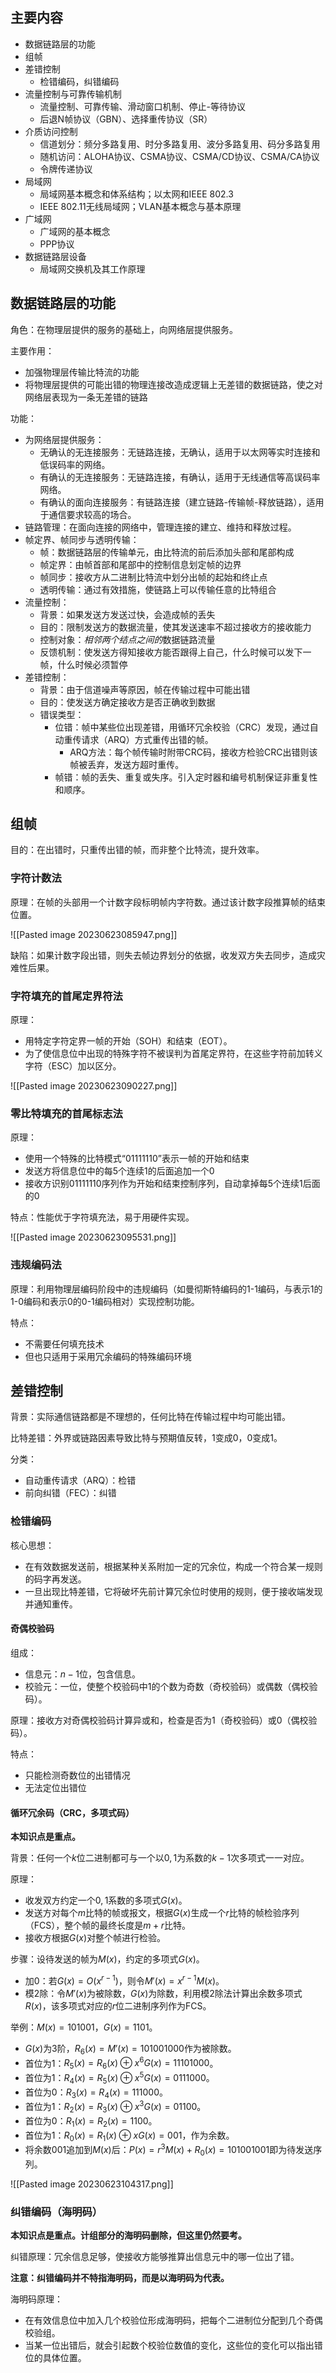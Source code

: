 
## 主要内容

- 数据链路层的功能
- 组帧
- 差错控制
	- 检错编码，纠错编码
- 流量控制与可靠传输机制
	- 流量控制、可靠传输、滑动窗口机制、停止-等待协议
	- 后退N帧协议（GBN）、选择重传协议（SR）
- 介质访问控制
	- 信道划分：频分多路复用、时分多路复用、波分多路复用、码分多路复用
	- 随机访问：ALOHA协议、CSMA协议、CSMA/CD协议、CSMA/CA协议
	- 令牌传递协议
- 局域网
	- 局域网基本概念和体系结构；以太网和IEEE 802.3
	- IEEE 802.11无线局域网；VLAN基本概念与基本原理
- 广域网
	- 广域网的基本概念
	- PPP协议
- 数据链路层设备
	- 局域网交换机及其工作原理

## 数据链路层的功能

角色：在物理层提供的服务的基础上，向网络层提供服务。

主要作用：
- 加强物理层传输比特流的功能
- 将物理层提供的可能出错的物理连接改造成逻辑上无差错的数据链路，使之对网络层表现为一条无差错的链路

功能：
- 为网络层提供服务：
	- 无确认的无连接服务：无链路连接，无确认，适用于以太网等实时连接和低误码率的网络。
	- 有确认的无连接服务：无链路连接，有确认，适用于无线通信等高误码率网络。
	- 有确认的面向连接服务：有链路连接（建立链路-传输帧-释放链路），适用于通信要求较高的场合。
- 链路管理：在面向连接的网络中，管理连接的建立、维持和释放过程。
- 帧定界、帧同步与透明传输：
	- 帧：数据链路层的传输单元，由比特流的前后添加头部和尾部构成
	- 帧定界：由帧首部和尾部中的控制信息划定帧的边界
	- 帧同步：接收方从二进制比特流中划分出帧的起始和终止点
	- 透明传输：通过有效措施，使链路上可以传输任意的比特组合
- 流量控制：
	- 背景：如果发送方发送过快，会造成帧的丢失
	- 目的：限制发送方的数据流量，使其发送速率不超过接收方的接收能力
	- 控制对象：*相邻两个结点之间的*数据链路流量
	- 反馈机制：使发送方得知接收方能否跟得上自己，什么时候可以发下一帧，什么时候必须暂停
- 差错控制：
	- 背景：由于信道噪声等原因，帧在传输过程中可能出错
	- 目的：使发送方确定接收方是否正确收到数据
	- 错误类型：
		- 位错：帧中某些位出现差错，用循环冗余校验（CRC）发现，通过自动重传请求（ARQ）方式重传出错的帧。
			- ARQ方法：每个帧传输时附带CRC码，接收方检验CRC出错则该帧被丢弃，发送方超时重传。
		- 帧错：帧的丢失、重复或失序。引入定时器和编号机制保证非重复性和顺序。

## 组帧

目的：在出错时，只重传出错的帧，而非整个比特流，提升效率。

### 字符计数法

原理：在帧的头部用一个计数字段标明帧内字符数。通过该计数字段推算帧的结束位置。

![[Pasted image 20230623085947.png]]

缺陷：如果计数字段出错，则失去帧边界划分的依据，收发双方失去同步，造成灾难性后果。

### 字符填充的首尾定界符法

原理：
- 用特定字符定界一帧的开始（SOH）和结束（EOT）。
- 为了使信息位中出现的特殊字符不被误判为首尾定界符，在这些字符前加转义字符（ESC）加以区分。

![[Pasted image 20230623090227.png]]

### 零比特填充的首尾标志法

原理：
- 使用一个特殊的比特模式“01111110”表示一帧的开始和结束
- 发送方将信息位中的每5个连续1的后面追加一个0
- 接收方识别01111110序列作为开始和结束控制序列，自动拿掉每5个连续1后面的0

特点：性能优于字符填充法，易于用硬件实现。

![[Pasted image 20230623095531.png]]

### 违规编码法

原理：利用物理层编码阶段中的违规编码（如曼彻斯特编码的1-1编码，与表示1的1-0编码和表示0的0-1编码相对）实现控制功能。

特点：
- 不需要任何填充技术
- 但也只适用于采用冗余编码的特殊编码环境

## 差错控制

背景：实际通信链路都是不理想的，任何比特在传输过程中均可能出错。

比特差错：外界或链路因素导致比特与预期值反转，1变成0，0变成1。

分类：
- 自动重传请求（ARQ）：检错
- 前向纠错（FEC）：纠错

### 检错编码

核心思想：
- 在有效数据发送前，根据某种关系附加一定的冗余位，构成一个符合某一规则的码字再发送。
- 一旦出现比特差错，它将破坏先前计算冗余位时使用的规则，便于接收端发现并通知重传。

#### 奇偶校验码

组成：
- 信息元：$n-1$位，包含信息。
- 校验元：一位，使整个校验码中1的个数为奇数（奇校验码）或偶数（偶校验码）。

原理：接收方对奇偶校验码计算异或和，检查是否为1（奇校验码）或0（偶校验码）。

特点：
- 只能检测奇数位的出错情况
- 无法定位出错位

#### 循环冗余码（CRC，多项式码）

**本知识点是重点。**

背景：任何一个$k$位二进制都可与一个以$0,1$为系数的$k-1$次多项式一一对应。

原理：
- 收发双方约定一个$0,1$系数的多项式$G(x)$。
- 发送方对每个$m$比特的帧或报文，根据$G(x)$生成一个$r$比特的帧检验序列（FCS），整个帧的最终长度是$m+r$比特。
- 接收方根据$G(x)$对整个帧进行检验。

步骤：设待发送的帧为$M(x)$，约定的多项式$G(x)$。
- 加0：若$G(x)=O(x^{r-1})$，则令$M'(x)=x^{r-1}M(x)$。
- 模2除：令$M'(x)$为被除数，$G(x)$为除数，利用模2除法计算出余数多项式$R(x)$，该多项式对应的$r$位二进制序列作为FCS。

举例：$M(x)=101001$，$G(x)=1101$。
- $G(x)$为3阶，$R_6(x)=M'(x)=101001000$作为被除数。
- 首位为1：$R_5(x)=R_6(x)\oplus x^6G(x)=11101000$。
- 首位为1：$R_4(x)=R_5(x)\oplus x^5G(x)=0111000$。
- 首位为0：$R_3(x)=R_4(x)=111000$。
- 首位为1：$R_2(x)=R_3(x)\oplus x^3G(x)=01100$。
- 首位为0：$R_1(x)=R_2(x)=1100$。
- 首位为1：$R_0(x)=R_1(x)\oplus xG(x)=001$，作为余数。
- 将余数$001$追加到$M(x)$后：$P(x)=r^3M(x)+R_0(x)=101001001$即为待发送序列。

![[Pasted image 20230623104317.png]]

### 纠错编码（海明码）

**本知识点是重点。计组部分的海明码删除，但这里仍然要考。**

纠错原理：冗余信息足够，使接收方能够推算出信息元中的哪一位出了错。

**注意：纠错编码并不特指海明码，而是以海明码为代表。**

海明码原理：
- 在有效信息位中加入几个校验位形成海明码，把每个二进制位分配到几个奇偶校验组。
- 当某一位出错后，就会引起数个校验位数值的变化，这些位的变化可以指出错位的具体位置。

